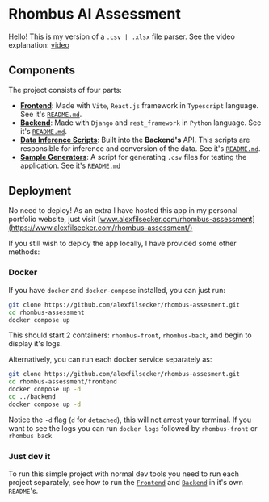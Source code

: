 # Rhombus AI Assessment

Hello! This is my version of a `.csv | .xlsx` file parser.
See the video explanation: [video](TODO)

## Components

The project consists of four parts:

- [**Frontend**](frontend/): Made with `Vite`, `React.js` framework in `Typescript` language. See it's [`README.md`](frontend/README.md).
- [**Backend**](backend/): Made with `Django` and `rest_framework` in `Python` language. See it's [`README.md`](backend/README.md).
- [**Data Inference Scripts**](backend/api/scripts/): Built into the **Backend's** API. This scripts are responsible for inference and conversion of the data. See it's [`README.md`](backend/api/scripts/README.md).
- [**Sample Generators**](samples/): A script for generating `.csv` files for testing the application. See it's [`README.md`](samples/README.md)

## Deployment

No need to deploy! As an extra I have hosted this app in my personal portfolio website, just visit [www.alexfilsecker.com/rhombus-assessment](https://www.alexfilsecker.com/rhombus-assessment/)

If you still wish to deploy the app locally, I have provided some other methods:

### Docker

If you have `docker` and `docker-compose` installed, you can just run:

```bash
git clone https://github.com/alexfilsecker/rhombus-assesment.git
cd rhombus-assessment
docker compose up
```

This should start 2 containers: `rhombus-front`, `rhombus-back`, and begin to display it's logs.

Alternatively, you can run each docker service separately as:

```bash
git clone https://github.com/alexfilsecker/rhombus-assesment.git
cd rhombus-assessment/frontend
docker compose up -d
cd ../backend
docker compose up -d
```

Notice the `-d` flag (`d` for `detached`), this will not arrest your terminal. If you want to see the logs you can run `docker logs` followed by `rhombus-front` or `rhombus back`

### Just dev it

To run this simple project with normal dev tools you need to run each project separately, see how to run the [`Frontend`](frontend/README.md) and [`Backend`](backend/README.md) in it's own `README`'s.
